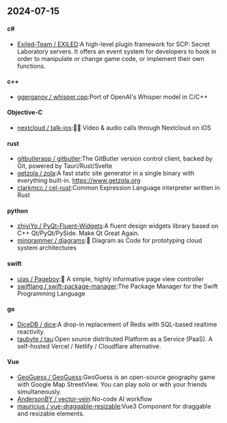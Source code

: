 ## 2024-07-15
#### c#
* [Exiled-Team / EXILED](https://github.com/Exiled-Team/EXILED):A high-level plugin framework for SCP: Secret Laboratory servers. It offers an event system for developers to hook in order to manipulate or change game code, or implement their own functions.
#### c++
* [ggerganov / whisper.cpp](https://github.com/ggerganov/whisper.cpp):Port of OpenAI's Whisper model in C/C++
#### Objective-C
* [nextcloud / talk-ios](https://github.com/nextcloud/talk-ios):📱😀 Video & audio calls through Nextcloud on iOS
#### rust
* [gitbutlerapp / gitbutler](https://github.com/gitbutlerapp/gitbutler):The GitButler version control client, backed by Git, powered by Tauri/Rust/Svelte
* [getzola / zola](https://github.com/getzola/zola):A fast static site generator in a single binary with everything built-in. https://www.getzola.org
* [clarkmcc / cel-rust](https://github.com/clarkmcc/cel-rust):Common Expression Language interpreter written in Rust
#### python
* [zhiyiYo / PyQt-Fluent-Widgets](https://github.com/zhiyiYo/PyQt-Fluent-Widgets):A fluent design widgets library based on C++ Qt/PyQt/PySide. Make Qt Great Again.
* [mingrammer / diagrams](https://github.com/mingrammer/diagrams):🎨 Diagram as Code for prototyping cloud system architectures
#### swift
* [uias / Pageboy](https://github.com/uias/Pageboy):📖 A simple, highly informative page view controller
* [swiftlang / swift-package-manager](https://github.com/swiftlang/swift-package-manager):The Package Manager for the Swift Programming Language
#### go
* [DiceDB / dice](https://github.com/DiceDB/dice):A drop-in replacement of Redis with SQL-based realtime reactivity.
* [taubyte / tau](https://github.com/taubyte/tau):Open source distributed Platform as a Service (PaaS). A self-hosted Vercel / Netlify / Cloudflare alternative.
#### Vue
* [GeoGuess / GeoGuess](https://github.com/GeoGuess/GeoGuess):GeoGuess is an open-source geography game with Google Map StreetView. You can play solo or with your friends simultaneously.
* [AndersonBY / vector-vein](https://github.com/AndersonBY/vector-vein):No-code AI workflow
* [mauricius / vue-draggable-resizable](https://github.com/mauricius/vue-draggable-resizable):Vue3 Component for draggable and resizable elements.
